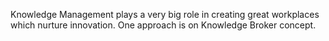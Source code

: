Knowledge Management plays a very big role in creating great workplaces which nurture innovation. One approach is on Knowledge Broker concept.
